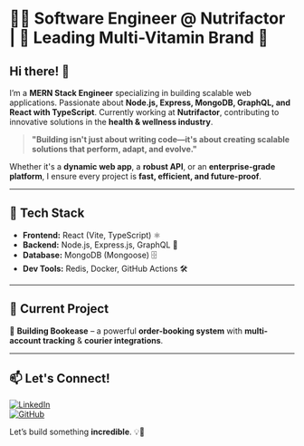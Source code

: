 # 👨‍💻 Software Engineer @ Nutrifactor | 🚀 Leading Multi-Vitamin Brand 💊  

## Hi there! 👋  

I’m a **MERN Stack Engineer** specializing in building scalable web applications. Passionate about **Node.js, Express, MongoDB, GraphQL, and React with TypeScript**. Currently working at **Nutrifactor**, contributing to innovative solutions in the **health & wellness industry**.  

> **"Building isn't just about writing code—it's about creating scalable solutions that perform, adapt, and evolve."**  

Whether it's a **dynamic web app**, a **robust API**, or an **enterprise-grade platform**, I ensure every project is **fast, efficient, and future-proof**.  

---

## 🚀 Tech Stack  
- **Frontend:** React (Vite, TypeScript) ⚛️  
- **Backend:** Node.js, Express.js, GraphQL 🚀  
- **Database:** MongoDB (Mongoose) 🗄️  
- **Dev Tools:** Redis, Docker, GitHub Actions 🛠️  

---

## 🔭 Current Project  
🎯 **Building Bookease** – a powerful **order-booking system** with **multi-account tracking** & **courier integrations**.  

---

## 📫 Let's Connect!  
[![LinkedIn](https://img.shields.io/badge/LinkedIn-Connect-blue?style=flat&logo=linkedin)](https://www.linkedin.com/in/muhammad-waseem-224a26281)  
[![GitHub](https://img.shields.io/badge/GitHub-Follow-black?style=flat&logo=github)]([your-github-url](https://github.com/waseem567))  

Let’s build something **incredible**. 💡🚀  
